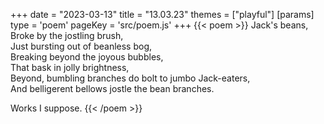 +++
date = "2023-03-13"
title = "13.03.23"
themes = ["playful"]
[params]
  type = 'poem'
  pageKey = 'src/poem.js'
+++
{{< poem >}}
Jack's beans,  
Broke by the jostling brush,  
Just bursting out of beanless bog,  
Breaking beyond the joyous bubbles,  
That bask in jolly brightness,  
Beyond, bumbling branches do bolt to jumbo Jack-eaters,  
And belligerent bellows jostle the bean branches.  
  
Works I suppose.
{{< /poem >}}